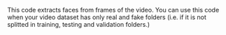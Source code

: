 This code extracts faces from frames of the video.
You can use this code when your video dataset has only real and fake folders (i.e. if it is not splitted in training, testing and validation folders.)
